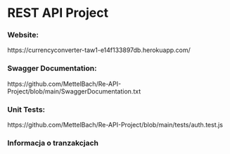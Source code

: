 <h1>REST API Project</h1>

<h3>Website:</h3>
https://currencyconverter-taw1-e14f133897db.herokuapp.com/

<h3>Swagger Documentation:</h3>
https://github.com/MettelBach/Re-API-Project/blob/main/SwaggerDocumentation.txt
    
<h3>Unit Tests:</h3>
https://github.com/MettelBach/Re-API-Project/blob/main/tests/auth.test.js

<h3>Informacja o tranzakcjach</h3>
